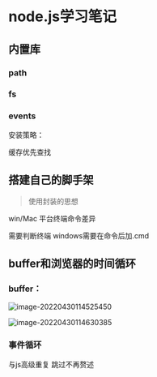 # node.js学习笔记

## 内置库

### path

### fs

### events

安装策略：

缓存优先查找



## 搭建自己的脚手架

> 使用封装的思想

  win/Mac 平台终端命令差异

需要判断终端 windows需要在命令后加.cmd



## buffer和浏览器的时间循环

### buffer：

![image-20220430114525450](https://ypyun-cdn.u1n1.com/img/picgo/2022/04/30/20220430114525.png)

![image-20220430114630385](https://ypyun-cdn.u1n1.com/img/picgo/2022/04/30/20220430114630.png)

### 事件循环

与js高级重复 跳过不再赘述

